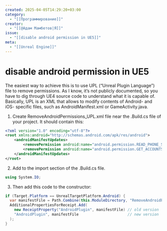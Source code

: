 ```yaml
---
created: 2025-04-05T14:29:20+03:00
category:
  - "[[Программирование]]"
creator:
  - "[[@Адам Мамбетов|Я]]"
issue:
  - "[[disable android permission in UE5]]"
meta:
  - "[[Unreal Engine]]"
---
```


# disable android permission in UE5
The easiest way to achieve this is to use UPL (“Unreal Plugin Language”) file to remove permissions. As I know, it’s not publicly documented, so you have to dig through UE4 source code to understand what it is capable of. Basically, UPL is an XML that allows to modify contents of Android- and iOS- specific files, such as AndroidManifest.xml or GameActivity.java.

1. Create RemoveAndroidPermissions_UPL.xml file near the .Build.cs file of your project. It should contain this:
``` xml
<?xml version="1.0" encoding="utf-8"?>
<root xmlns:android="http://schemas.android.com/apk/res/android">
    <androidManifestUpdates>
        <removePermission android:name="android.permission.READ_PHONE_STATE" />
        <removePermission android:name="android.permission.GET_ACCOUNTS" />
    </androidManifestUpdates>
</root>
```

2. Add to the import section of the .Build.cs file.
``` cs
using System.IO;
```

3. Then add this code to the constructor:
``` cs
if (Target.Platform == UnrealTargetPlatform.Android) {
  var manifestFile = Path.Combine(this.ModuleDirectory, "RemoveAndroidPermissions_UPL.xml");
  AdditionalPropertiesForReceipt.Add(
    new ReceiptProperty("AndroidPlugin", manifestFile) // old version
	"AndroidPlugin", manifestFile                      // new version
  );
}
```
